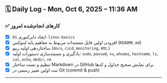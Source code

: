 ## 🗓️ Daily Log - Mon, Oct 6, 2025 – 11:36 AM

### ✅ کارهای انجام‌شده امروز
- [x] ایجاد دایرکتوری `01-linux-basics`
- [x] افزودن اولین فایل مستندات مربوط به مفاهیم پایه لینوکس (`README.md`)
- [x] ساختاردهی اولیه ریپو (`docs`, `cicd`, `monitoring`, etc.)
- [x] یادگیری و مستندسازی دستورات اولیه: `sudo`, `passwd`, `su`, `whoami`, `hostname`, `ls`, `cat`, `echo`, `mkdir`, `rm`
- [x] تنظیم و تست ساختار Markdown در GitHub برای نمایش صحیح جداول و کدها
- [x] ثبت اولین تغییر رسمی در Git (commit & push)

---